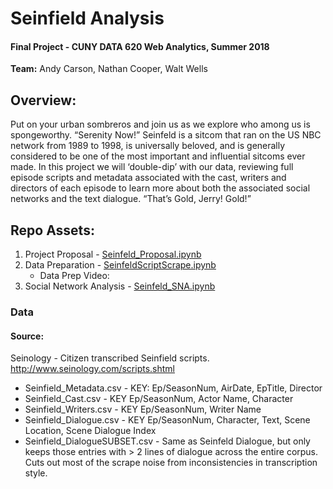 # Seinfield Analysis

#### Final Project - CUNY DATA 620 Web Analytics, Summer 2018
__Team:__ Andy Carson, Nathan Cooper, Walt Wells

## Overview:
Put on your urban sombreros and join us as we explore who among us is spongeworthy.  “Serenity Now!”  Seinfeld is a sitcom that ran on the US NBC network from 1989 to 1998, is universally beloved, and is generally considered to be one of the most important and influential sitcoms ever made.  In this project we will ‘double-dip’ with our data, reviewing full episode scripts and metadata associated with the cast, writers and directors of each episode to learn more about both the associated social networks and the text dialogue.   “That’s Gold, Jerry!   Gold!”  

## Repo Assets:

1) Project Proposal - [Seinfeld_Proposal.ipynb](https://github.com/wwells/CUNY_DATA_620_GROUP/blob/master/Final_Project/Seinfeld_Proposal.ipynb)
2) Data Preparation - [SeinfeldScriptScrape.ipynb](https://github.com/wwells/CUNY_DATA_620_GROUP/blob/master/Final_Project/SeinfeldScriptScrape.ipynb)
	* Data Prep Video:  
3) Social Network Analysis - [Seinfeld_SNA.ipynb](https://github.com/wwells/CUNY_DATA_620_GROUP/blob/master/Final_Project/Seinfeld_SNA.ipynb)

### Data

#### Source:

Seinology - Citizen transcribed Seinfield scripts. http://www.seinology.com/scripts.shtml

* Seinfield_Metadata.csv - KEY: Ep/SeasonNum, AirDate, EpTitle, Director
* Seinfield_Cast.csv - KEY Ep/SeasonNum, Actor Name, Character
* Seinfield_Writers.csv - KEY Ep/SeasonNum, Writer Name
* Seinfield_Dialogue.csv - KEY Ep/SeasonNum, Character, Text, Scene Location, Scene Dialogue Index
* Seinfield_DialogueSUBSET.csv - Same as Seinfeld Dialogue, but only keeps those entries with > 2 lines of dialogue across the entire corpus. Cuts out most of the scrape noise from inconsistencies in transcription style.
